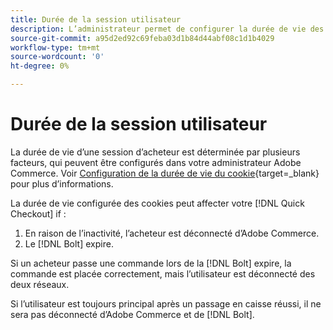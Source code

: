 ```yaml
---
title: Durée de la session utilisateur
description: L’administrateur permet de configurer la durée de vie des cookies de votre utilisateur Adobe Commerce pour la variable [!DNL Quick Checkout] extension .
source-git-commit: a95d2ed92c69feba03d1b84d44abf08c1d1b4029
workflow-type: tm+mt
source-wordcount: '0'
ht-degree: 0%

---
```



# Durée de la session utilisateur

La durée de vie d’une session d’acheteur est déterminée par plusieurs facteurs, qui peuvent être configurés dans votre administrateur Adobe Commerce. Voir [Configuration de la durée de vie du cookie](https://docs.magento.com/user-guide/customers/customer-online-options.html){target=_blank} pour plus d’informations.

La durée de vie configurée des cookies peut affecter votre [!DNL Quick Checkout] if :

1. En raison de l’inactivité, l’acheteur est déconnecté d’Adobe Commerce.
1. Le [!DNL Bolt] expire.

Si un acheteur passe une commande lors de la [!DNL Bolt] expire, la commande est placée correctement, mais l’utilisateur est déconnecté des deux réseaux.

Si l’utilisateur est toujours principal après un passage en caisse réussi, il ne sera pas déconnecté d’Adobe Commerce et de [!DNL Bolt].
